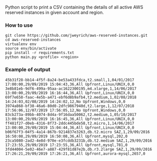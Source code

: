 Python script to print a CSV containing the details of all active AWS reserved instances in given account and region.

### How to use

	git clone https://github.com/jweyrich/aws-reserved-instances.git
	cd aws-reserved-instances
	virtualenv env
	source env/bin/activate
	pip install -r requirements.txt
	python main.py <profile> <region>

### Example of output

	45b31f28-bb14-4f5f-8a24-be53a433fdca,t2.small,1,04/01/2017 17:00:00,29/09/2019 15:04:43,36,All Upfront,Linux/UNIX,0,0
	3e8b81eb-9df6-499a-95aa-ac1622300195,m4.xlarge,1,14/06/2017 13:00:00,29/09/2019 16:16:44,36,All Upfront,Linux/UNIX,0,0
	69f7e658-faac-4e5b-a471-ebf6d8b9afb4,t2.medium,1,02/08/2018 14:24:03,02/08/2019 14:24:02,12,No Upfront,Windows,0,0
	3974a868-bf38-46a6-80d0-2dfc9867940d,t2.large,1,12/07/2018 17:56:06,12/07/2019 17:56:05,12,No Upfront,Windows,0,0
	83cb273a-89bb-4074-8d4a-9f16daa50062,t2.medium,1,05/10/2017 13:00:00,29/09/2019 16:16:45,36,All Upfront,Linux/UNIX,0,0
	ff481f27-d0eb-4316-8f73-2ddc445bde58,t2.micro,1,14/06/2017 13:00:00,29/09/2019 15:04:44,36,All Upfront,Linux/UNIX,0,0
	b06f67f3-04f5-4a14-867b-9214837e3263,db.t2.micro SAZ,1,29/09/2016 16:50:08,29/09/2019 16:50:08,36,All Upfront,mysql,202,0
	23ca5080-2ad2-4e8d-970e-e3fcddb3231b,db.t2.medium SAZ,1,29/09/2016 17:23:55,29/09/2019 17:23:55,36,All Upfront,mysql,781,0
	3fd44004-5e02-46e7-a887-429f81d87e2b,db.r3.2large SAZ,1,29/09/2016 17:26:21,29/09/2019 17:26:21,36,All Upfront,aurora-mysql,2657,0
